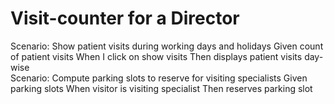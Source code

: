 # Visit-counter for a Director

Scenario: Show patient visits during working days and holidays
  Given count of patient visits
  When I click on show visits
  Then displays patient visits day-wise  
Scenario: Compute parking slots to reserve for visiting specialists
  Given parking slots
  When visitor is visiting specialist
  Then reserves parking slot
  

